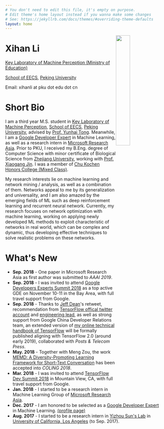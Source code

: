 ```yaml
---
# You don't need to edit this file, it's empty on purpose.
# Edit theme's home layout instead if you wanna make some changes
# See: https://jekyllrb.com/docs/themes/#overriding-theme-defaults
layout: home
---
```


<img style="float: right; width: 30%" src="{{site.url}}/assets/about/me.jpg">

<h1 class="post-title">Xihan Li</h1>

[Key Laboratory of Machine Perception (Ministry of Education)](http://www.klmp.pku.edu.cn)

[School of EECS](http://eecs.pku.edu.cn/en/), [Peking University](http://english.pku.edu.cn/)

Email: xihanli at pku dot edu dot cn

# Short Bio

I am a third year M.S. student in [Key Laboratory of Machine Perception](http://www.klmp.pku.edu.cn), [School of EECS](http://eecs.pku.edu.cn/en/), [Peking University](http://english.pku.edu.cn/), advised by [Prof. Yunhai Tong](http://www.cis.pku.edu.cn/faculty/system/tongyunhai/tongyunhai.htm). Meanwhile, I am a [Google Developer Expert](https://developers.google.com/experts/about) in Machine Learning, as well as a research intern in [Microsoft Research Asia](https://www.microsoft.com/en-us/research/lab/microsoft-research-asia/). Prior to PKU, I received my B.Eng. degree of Computer Science with minor certificate of Biological Science from [Zhejiang University](http://www.zju.edu.cn/english), working with [Prof. Xiaogang Jin](https://person.zju.edu.cn/0096364). I was a member of [Chu Kochen Honors College (Mixed Class)](http://ckc.zju.edu.cn/english/).

 My research interests lie on machine learning and network mining / analysis, as well as a combination of them. Networks appeal to me by its generalization and universality, and I am also amazed by the emerging fields of ML such as deep reinforcement learning and recurrent neural network. Currently, my research focuses on network optimization with machine learning, working on applying newly developed ML methods to exploit characteristic of networks in real world, which can be complex and dynamic, thus developing effective techniques to solve realistic problems on these networks.

# What's New

- **Sep. 2018** - One paper in Microsoft Research Asia as first author was submitted to *AAAI 2019*.
- **Sep. 2018** - I was invited to attend [Google Developers Experts Summit 2018](https://events.withgoogle.com/experts-summit-2018/) as a top active GDE on November 10-11 in the Bay Area, with full travel support from Google.
- **Sep. 2018** - Thanks to [Jeff Dean](https://twitter.com/JeffDean)'s retweet, recommendation from [TensorFlow offical twitter account](https://twitter.com/TensorFlow/status/1039546360738009088) and [engineering lead](https://twitter.com/rajatmonga/status/1038890497702420480), as well as strong support from Google China Developer Relations team, an extended version of [my online technical handbook of TensorFlow](/resources/#a-concise-handbook-of-tensorflow) will be formally published aligning with TensorFlow 2.0 (around early 2019), collaborated with *Posts & Telecom Press*.
- **May. 2018** - Together with Meng Zou, the work [MEMD: A Diversity-Promoting Learning Framework for Short-Text Conversation](http://www.aclweb.org/anthology/C18-1109) has been accepted into *COLING 2018*.
- **Mar. 2018** - I was invited to attend [TensorFlow Dev Summit 2018](https://www.tensorflow.org/dev-summit/) in Mountain View, CA, with full travel support from Google.
- **Jan. 2018** - I started to be a research intern in Machine Learning Group of [Microsoft Research Asia](https://www.microsoft.com/en-us/research/lab/microsoft-research-asia/).
- **Dec. 2017** - I am honored to be selected as a [Google Developer Expert](https://developers.google.com/experts/about) in Machine Learning.  [(profile page)](https://developers.google.com/experts/people/xihan-li)
- **Aug. 2017** - I started to be a research intern in [Yizhou Sun's Lab](http://web.cs.ucla.edu/~yzsun/index.html) in [University of California, Los Angeles](http://www.ucla.edu/) (to Sep. 2017).
